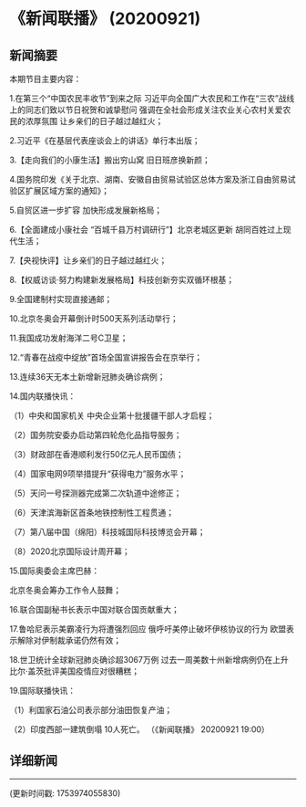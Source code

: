 # 《新闻联播》 (20200921)

## 新闻摘要

本期节目主要内容：

 1.在第三个“中国农民丰收节”到来之际 习近平向全国广大农民和工作在“三农”战线上的同志们致以节日祝贺和诚挚慰问 强调在全社会形成关注农业关心农村关爱农民的浓厚氛围 让乡亲们的日子越过越红火；

 2.习近平《在基层代表座谈会上的讲话》单行本出版；

 3.【走向我们的小康生活】搬出穷山窝 旧日班彦换新颜；

 4.国务院印发《关于北京、湖南、安徽自由贸易试验区总体方案及浙江自由贸易试验区扩展区域方案的通知》；

 5.自贸区进一步扩容 加快形成发展新格局；

 6.【全面建成小康社会 “百城千县万村调研行”】北京老城区更新 胡同百姓过上现代生活；

 7.【央视快评】让乡亲们的日子越过越红火；

 8.【权威访谈·努力构建新发展格局】科技创新夯实双循环根基；

 9.全国建制村实现直接通邮；

 10.北京冬奥会开幕倒计时500天系列活动举行；

 11.我国成功发射海洋二号C卫星；

 12.“青春在战疫中绽放”首场全国宣讲报告会在京举行；

 13.连续36天无本土新增新冠肺炎确诊病例；

 14.国内联播快讯：

 （1）中央和国家机关 中央企业第十批援疆干部人才启程；

 （2）国务院安委办启动第四轮危化品指导服务；

 （3）财政部在香港顺利发行50亿元人民币国债；

 （4）国家电网9项举措提升“获得电力”服务水平；

 （5）天问一号探测器完成第二次轨道中途修正；

 （6）天津滨海新区首条地铁控制性工程贯通；

 （7）第八届中国（绵阳）科技城国际科技博览会开幕；

 （8）2020北京国际设计周开幕；

 15.国际奥委会主席巴赫：

北京冬奥会筹办工作令人鼓舞；

 16.联合国副秘书长表示中国对联合国贡献重大；

 17.鲁哈尼表示美霸凌行为将遭强烈回应 俄呼吁美停止破坏伊核协议的行为 欧盟表示解除对伊制裁承诺仍然有效；

 18.世卫统计全球新冠肺炎确诊超3067万例 过去一周美数十州新增病例仍在上升 比尔·盖茨批评美国疫情应对很糟糕；

 19.国际联播快讯：

 （1）利国家石油公司表示部分油田恢复产油；

 （2）印度西部一建筑倒塌 10人死亡。 （《新闻联播》 20200921 19:00）

## 详细新闻

---

(更新时间戳: 1753974055830)

